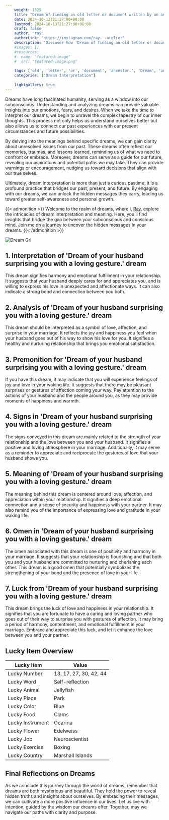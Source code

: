 ```yaml
---
    weight: 1525
    title: "Dream of finding an old letter or document written by an ancestor."  # Assuming 'title' column exists
    date: 2024-10-13T21:27:00+08:00
    lastmod: 2024-10-13T21:27:00+08:00
    draft: false
    author: "ray"
    authorLink: "https://instagram.com/ray._.atelier"
    description: "Discover how 'Dream of finding an old letter or document written by an ancestor.' can interpret your future and uncover its significant meanings in your life."
    #images: []
    #resources:
    #- name: "featured-image"
    #  src: "featured-image.png"
    
    tags: ['old', 'letter', 'or', 'document', 'ancestor.', 'Dream', 'an', 'by', 'written', 'of', 'finding']
    categories: ["Dream Interpretation"]
    
    lightgallery: true
---
```

    
Dreams have long fascinated humanity, serving as a window into our subconscious. Understanding and analyzing dreams can provide valuable insights into our emotions, fears, and desires. When we take the time to interpret our dreams, we begin to unravel the complex tapestry of our inner thoughts. This process not only helps us understand ourselves better but also allows us to connect our past experiences with our present circumstances and future possibilities.

By delving into the meanings behind specific dreams, we can gain clarity about unresolved issues from our past. These dreams often reflect our memories, traumas, and lessons learned, reminding us of what we need to confront or embrace. Moreover, dreams can serve as a guide for our future, revealing our aspirations and potential paths we may take. They can provide warnings or encouragement, nudging us toward decisions that align with our true selves.

Ultimately, dream interpretation is more than just a curious pastime; it is a profound practice that bridges our past, present, and future. By engaging with our dreams, we can unlock the hidden messages they carry, leading us toward greater self-awareness and personal growth.

{{< admonition >}}
Welcome to the realm of dreams, where I, [Ray](https://instagram.com/ray._.atelier), explore the intricacies of dream interpretation and meaning. Here, you’ll find insights that bridge the gap between your subconscious and conscious mind. Join me on a journey to uncover the hidden messages in your dreams.
{{< /admonition >}}

![Dream Grl](https://cdn.pixabay.com/photo/2017/11/02/03/35/gothic-2910057_1280.jpg "Dream Grl")

## 1. Interpretation of 'Dream of your husband surprising you with a loving gesture.' dream
 This dream signifies harmony and emotional fulfillment in your relationship. It suggests that your husband deeply cares for and appreciates you, and is willing to express his love in unexpected and affectionate ways. It can also indicate a strong bond and connection between you both.

## 2. Analysis of 'Dream of your husband surprising you with a loving gesture.' dream
 This dream should be interpreted as a symbol of love, affection, and surprise in your marriage. It reflects the joy and happiness you feel when your husband goes out of his way to show his love for you. It signifies a healthy and nurturing relationship that brings you emotional satisfaction.

## 3. Premonition for 'Dream of your husband surprising you with a loving gesture.' dream
 If you have this dream, it may indicate that you will experience feelings of joy and love in your waking life. It suggests that there may be pleasant surprises or gestures of affection coming your way. Pay attention to the actions of your husband and the people around you, as they may provide moments of happiness and warmth.

## 4. Signs in 'Dream of your husband surprising you with a loving gesture.' dream
 The signs conveyed in this dream are mainly related to the strength of your relationship and the love between you and your husband. It signifies a positive and loving atmosphere in your marriage. Additionally, it may serve as a reminder to appreciate and reciprocate the gestures of love that your husband shows you.

## 5. Meaning of 'Dream of your husband surprising you with a loving gesture.' dream
 The meaning behind this dream is centered around love, affection, and appreciation within your relationship. It signifies a deep emotional connection and a sense of security and happiness with your partner. It may also remind you of the importance of expressing love and gratitude in your waking life.

## 6. Omen in 'Dream of your husband surprising you with a loving gesture.' dream
 The omen associated with this dream is one of positivity and harmony in your marriage. It suggests that your relationship is flourishing and that both you and your husband are committed to nurturing and cherishing each other. This dream is a good omen that potentially symbolizes the strengthening of your bond and the presence of love in your life.

## 7. Luck from 'Dream of your husband surprising you with a loving gesture.' dream
 This dream brings the luck of love and happiness in your relationship. It signifies that you are fortunate to have a caring and loving partner who goes out of their way to surprise you with gestures of affection. It may bring a period of harmony, contentment, and emotional fulfillment in your marriage. Embrace and appreciate this luck, and let it enhance the love between you and your partner.

## Lucky Item Overview
| Lucky Item          | Value              |
|---------------|--------------------|
| Lucky Number        | 13, 17, 27, 30, 42, 44  |
| Lucky Word          | Self-reflection |
| Lucky Animal        | Jellyfish |
| Lucky Place         | Park     |
| Lucky Color         | Blue     |
| Lucky Food          | Clams      |
| Lucky Instrument    | Ocarina |
| Lucky Flower        | Edelweiss    |
| Lucky Job           | Neuroscientist       |
| Lucky Exercise      | Boxing  |
| Lucky Country       | Marshall Islands    |


##  Final Reflections on Dreams

As we conclude this journey through the world of dreams, remember that dreams are both mysterious and beautiful. They hold the power to reveal hidden truths and insights about ourselves. By embracing their messages, we can cultivate a more positive influence in our lives. Let us live with intention, guided by the wisdom our dreams offer. Together, may we navigate our paths with clarity and purpose.
